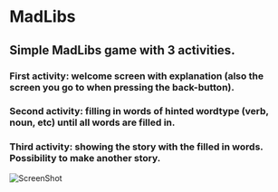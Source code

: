 # MadLibs
## Simple MadLibs game with 3 activities.
### First activity: welcome screen with explanation (also the screen you go to when pressing the back-button).
### Second activity: filling in words of hinted wordtype (verb, noun, etc) until all words are filled in.
### Third activity: showing the story with the filled in words. Possibility to make another story.
![ScreenShot](https://raw.github.com/{NilsHulzebosch}/{MadLibs}/{"madlib3_clothes"})
